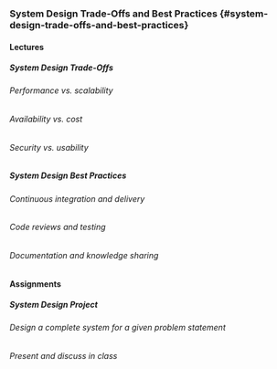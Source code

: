 ### System Design Trade-Offs and Best Practices {#system-design-trade-offs-and-best-practices}

#### Lectures

##### System Design Trade-Offs
###### Performance vs. scalability
###### Availability vs. cost
###### Security vs. usability

##### System Design Best Practices
###### Continuous integration and delivery
###### Code reviews and testing
###### Documentation and knowledge sharing

#### Assignments

##### System Design Project
###### Design a complete system for a given problem statement
###### Present and discuss in class